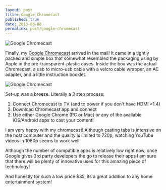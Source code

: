 ```yaml
---
layout: post
title: Google Chromecast
published: true
date: 2013-08-08
permalink: post/google-chromecast
---
```

![Google Chromecast](http://plankenau.com/i/at02GO.jpg "Chromecast")

Finally, my [Google Chromecast](https://www.google.com/intl/en/chrome/devices/chromecast) arrived in the mail! It came in a tightly packed and simple box that somewhat resembled the packaging using by Apple in the pre-transparent-plastic cases. Inside the box was the actual Chromecast, a usb to micro-usb cable with a velcro cable wrapper, an AC adapter, and a little instruction booklet.

![Google Chromecast](http://plankenau.com/i/kz6AEP.jpg "Chromecast Packaging")

Set-up was a breeze. Literally a 3 step process:

1. Connect Chromecast to TV (and to power if you don't have HDMI >1.4)
2. Download Chromecast app and connect
3. Use either Google Chrome (PC or Mac) or any of the available iOS/Android apps to cast your content!

I am very happy with my chromecast! Although casting tabs is intensive on the host computer and the quality is limited to 720p, watching YouTube videos in 1080p seems to work well!

Although the number of compatible apps is relatively low right now, once Google gives 3rd party developers the go to release their apps I am sure that there will be plenty of innovative uses for this amazing piece of technology!

And honestly for such a low price $35, its a great addition to any home entertainment system!
